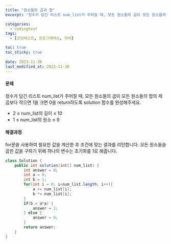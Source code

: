 ```yaml
---
title: "원소들의 곱과 합"
excerpt: "정수가 담긴 리스트 num_list가 주어질 때, 모든 원소들의 곱이 모든 원소들의 합의 제곱보다 작으면 1을 크면 0을 return하도록 solution 함수를 완성해주세요."

categories:
  - codingtest
tags:
  - [코딩테스트, 프로그래머스, 자바]

toc: true
toc_sticky: true
 
date: 2023-11-30
last_modified_at: 2023-11-30
---
```


#### 문제
정수가 담긴 리스트 num_list가 주어질 때, 모든 원소들의 곱이 모든 원소들의 합의 제곱보다 작으면 1을 크면 0을 return하도록 solution 함수를 완성해주세요.

- 2 ≤ num_list의 길이 ≤ 10
- 1 ≤ num_list의 원소 ≤ 9

#### 해결과정
for문을 사용하여 필요한 값을 계산한 후 조건에 맞는 결과를 리턴합니다. 모든 원소들을 곱한 값을 구하기 위해 하나의 변수는 초기화를 1로 해줍니다.

```java
class Solution {
    public int solution(int[] num_list) {
        int answer = 0;
        int a = 0;
        int b = 1;
        for(int i = 0; i<num_list.length; i++){
            a += num_list[i];
            b *= num_list[i];
        }
        if(b < a*a) {
            answer = 1;
        } else {
            answer = 0;
        }
        return answer;
    }
}
```